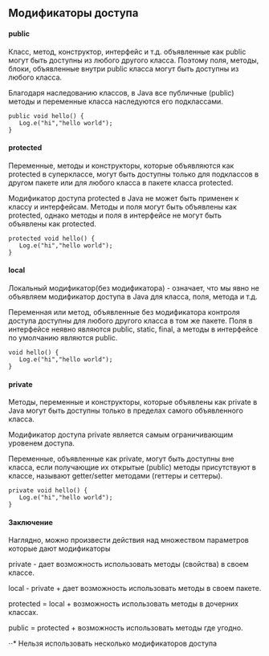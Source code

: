 ## Модификаторы доступа

#### public
Класс, метод, конструктор, интерфейс и т.д. объявленные как public могут быть доступны из любого другого класса. Поэтому поля, методы, блоки, объявленные внутри public класса могут быть доступны из любого класса.

Благодаря наследованию классов, в Java все публичные (public) методы и переменные класса наследуются его подклассами.
```
public void hello() {
   Log.e("hi","hello world");
}
```

#### protected
Переменные, методы и конструкторы, которые объявляются как protected в суперклассе, могут быть доступны только для подклассов в другом пакете или для любого класса в пакете класса protected.

Модификатор доступа protected в Java не может быть применен к классу и интерфейсам. Методы и поля могут быть объявлены как protected, однако методы и поля в интерфейсе не могут быть объявлены как protected.
```
protected void hello() {
   Log.e("hi","hello world");
}
```


#### local
Локальный модификатор(без модификатора) - означает, что мы явно не объявляем модификатор доступа в Java для класса, поля, метода и т.д.

Переменная или метод, объявленные без модификатора контроля доступа доступны для любого другого класса в том же пакете. Поля в интерфейсе неявно являются public, static, final, а методы в интерфейсе по умолчанию являются public.
```
void hello() {
   Log.e("hi","hello world");
}
```


#### private
Методы, переменные и конструкторы, которые объявлены как private в Java могут быть доступны только в пределах самого объявленного класса.

Модификатор доступа private является самым ограничивающим уровенем доступа.

Переменные, объявленные как private, могут быть доступны вне класса, если получающие их открытые (public) методы присутствуют в классе, называют getter/setter методами (геттеры и сеттеры).
```
private void hello() {
   Log.e("hi","hello world");
}
```

#### Заключение
Наглядно, можно произвести действия над множеством параметров которые дают модификаторы

private - дает возможность использовать методы (свойства) в своем классе.

local - private + дает возможность использовать методы в своем пакете.

protected = local + возможность использовать методы в дочерних классах.

public = protected + возможность использовать методы где угодно.

⋅⋅* Нельзя использовать несколько модификаторов доступа
